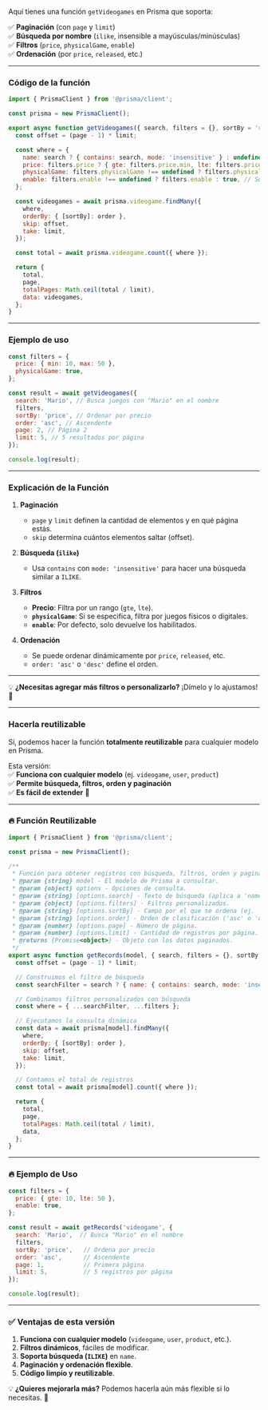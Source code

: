 Aquí tienes una función `getVideogames` en Prisma que soporta:  

✅ **Paginación** (con `page` y `limit`)  
✅ **Búsqueda por nombre** (`ilike`, insensible a mayúsculas/minúsculas)  
✅ **Filtros** (`price`, `physicalGame`, `enable`)  
✅ **Ordenación** (por `price`, `released`, etc.)  

---

### **Código de la función**
```javascript
import { PrismaClient } from '@prisma/client';

const prisma = new PrismaClient();

export async function getVideogames({ search, filters = {}, sortBy = 'released', order = 'desc', page = 1, limit = 10 }) {
  const offset = (page - 1) * limit;

  const where = {
    name: search ? { contains: search, mode: 'insensitive' } : undefined, // Búsqueda ilike
    price: filters.price ? { gte: filters.price.min, lte: filters.price.max } : undefined,
    physicalGame: filters.physicalGame !== undefined ? filters.physicalGame : undefined,
    enable: filters.enable !== undefined ? filters.enable : true, // Solo activos por defecto
  };

  const videogames = await prisma.videogame.findMany({
    where,
    orderBy: { [sortBy]: order },
    skip: offset,
    take: limit,
  });

  const total = await prisma.videogame.count({ where });

  return {
    total,
    page,
    totalPages: Math.ceil(total / limit),
    data: videogames,
  };
}
```

---

### **Ejemplo de uso**
```javascript
const filters = {
  price: { min: 10, max: 50 },
  physicalGame: true,
};

const result = await getVideogames({
  search: 'Mario', // Busca juegos con "Mario" en el nombre
  filters,
  sortBy: 'price', // Ordenar por precio
  order: 'asc', // Ascendente
  page: 2, // Página 2
  limit: 5, // 5 resultados por página
});

console.log(result);
```

---

### **Explicación de la Función**
1. **Paginación**  
   - `page` y `limit` definen la cantidad de elementos y en qué página estás.  
   - `skip` determina cuántos elementos saltar (offset).  

2. **Búsqueda (`ilike`)**  
   - Usa `contains` con `mode: 'insensitive'` para hacer una búsqueda similar a `ILIKE`.  

3. **Filtros**  
   - **Precio**: Filtra por un rango (`gte`, `lte`).  
   - **`physicalGame`**: Si se especifica, filtra por juegos físicos o digitales.  
   - **`enable`**: Por defecto, solo devuelve los habilitados.  

4. **Ordenación**  
   - Se puede ordenar dinámicamente por `price`, `released`, etc.  
   - `order: 'asc'` o `'desc'` define el orden.  

---

💡 **¿Necesitas agregar más filtros o personalizarlo?** ¡Dímelo y lo ajustamos! 🚀
<hr>

### Hacerla reutilizable

Sí, podemos hacer la función **totalmente reutilizable** para cualquier modelo en Prisma.  

Esta versión:  
✅ **Funciona con cualquier modelo** (ej. `videogame`, `user`, `product`)  
✅ **Permite búsqueda, filtros, orden y paginación**  
✅ **Es fácil de extender** 🚀  

---

### **🔥 Función Reutilizable**
```javascript
import { PrismaClient } from '@prisma/client';

const prisma = new PrismaClient();

/**
 * Función para obtener registros con búsqueda, filtros, orden y paginación.
 * @param {string} model - El modelo de Prisma a consultar.
 * @param {object} options - Opciones de consulta.
 * @param {string} [options.search] - Texto de búsqueda (aplica a 'name' si existe).
 * @param {object} [options.filters] - Filtros personalizados.
 * @param {string} [options.sortBy] - Campo por el que se ordena (ej. 'price', 'released').
 * @param {string} [options.order] - Orden de clasificación ('asc' o 'desc').
 * @param {number} [options.page] - Número de página.
 * @param {number} [options.limit] - Cantidad de registros por página.
 * @returns {Promise<object>} - Objeto con los datos paginados.
 */
export async function getRecords(model, { search, filters = {}, sortBy = 'id', order = 'desc', page = 1, limit = 10 }) {
  const offset = (page - 1) * limit;

  // Construimos el filtro de búsqueda
  const searchFilter = search ? { name: { contains: search, mode: 'insensitive' } } : {};

  // Combinamos filtros personalizados con búsqueda
  const where = { ...searchFilter, ...filters };

  // Ejecutamos la consulta dinámica
  const data = await prisma[model].findMany({
    where,
    orderBy: { [sortBy]: order },
    skip: offset,
    take: limit,
  });

  // Contamos el total de registros
  const total = await prisma[model].count({ where });

  return {
    total,
    page,
    totalPages: Math.ceil(total / limit),
    data,
  };
}
```

---

### **🔥 Ejemplo de Uso**
```javascript
const filters = {
  price: { gte: 10, lte: 50 },
  enable: true,
};

const result = await getRecords('videogame', {
  search: 'Mario',  // Busca "Mario" en el nombre
  filters,
  sortBy: 'price',   // Ordena por precio
  order: 'asc',      // Ascendente
  page: 1,           // Primera página
  limit: 5,          // 5 registros por página
});

console.log(result);
```

---

### **✅ Ventajas de esta versión**
1. **Funciona con cualquier modelo** (`videogame`, `user`, `product`, etc.).  
2. **Filtros dinámicos**, fáciles de modificar.  
3. **Soporta búsqueda (`ILIKE`)** en `name`.  
4. **Paginación y ordenación flexible**.  
5. **Código limpio y reutilizable**.  

💡 **¿Quieres mejorarla más?** Podemos hacerla aún más flexible si lo necesitas. 🚀